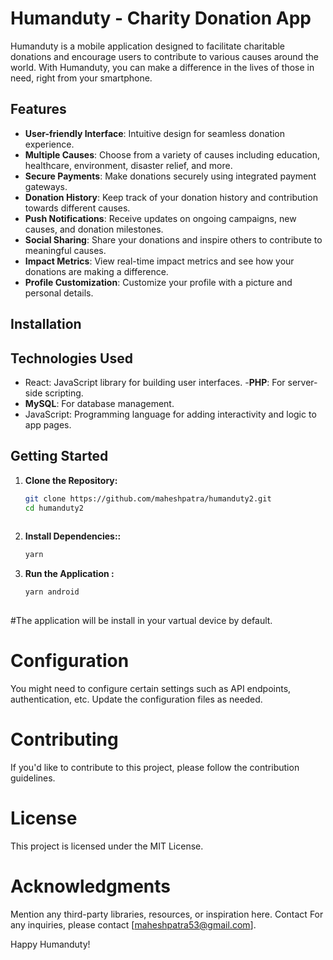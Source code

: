 # Humanduty - Charity Donation App

Humanduty is a mobile application designed to facilitate charitable donations and encourage users to contribute to various causes around the world. With Humanduty, you can make a difference in the lives of those in need, right from your smartphone.

## Features

- **User-friendly Interface**: Intuitive design for seamless donation experience.
- **Multiple Causes**: Choose from a variety of causes including education, healthcare, environment, disaster relief, and more.
- **Secure Payments**: Make donations securely using integrated payment gateways.
- **Donation History**: Keep track of your donation history and contribution towards different causes.
- **Push Notifications**: Receive updates on ongoing campaigns, new causes, and donation milestones.
- **Social Sharing**: Share your donations and inspire others to contribute to meaningful causes.
- **Impact Metrics**: View real-time impact metrics and see how your donations are making a difference.
- **Profile Customization**: Customize your profile with a picture and personal details.

## Installation

  
 ## Technologies Used 
  

- React: JavaScript library for building user interfaces.
-**PHP**: For server-side scripting.
- **MySQL**: For database management.
- JavaScript: Programming language for adding interactivity and logic to app pages.
  
 ## Getting Started 
  
 1. **Clone the Repository:** 
  
    ```bash 
    git clone https://github.com/maheshpatra/humanduty2.git
    cd humanduty2
  
 2. **Install Dependencies::** 
  
    ```bash 
    yarn 
 3. **Run the Application :** 
  
    ```bash 
    yarn android 
  
 #The application will be install in your vartual device by default. 
  
 # Configuration 
 You might need to configure certain settings such as API endpoints, authentication, etc. Update the configuration files as needed. 
  
 # Contributing 
 If you'd like to contribute to this project, please follow the contribution guidelines. 
  
 # License 
 This project is licensed under the MIT License. 
  
 # Acknowledgments 
 Mention any third-party libraries, resources, or inspiration here. 
 Contact 
 For any inquiries, please contact [maheshpatra53@gmail.com]. 
  
 Happy Humanduty!
